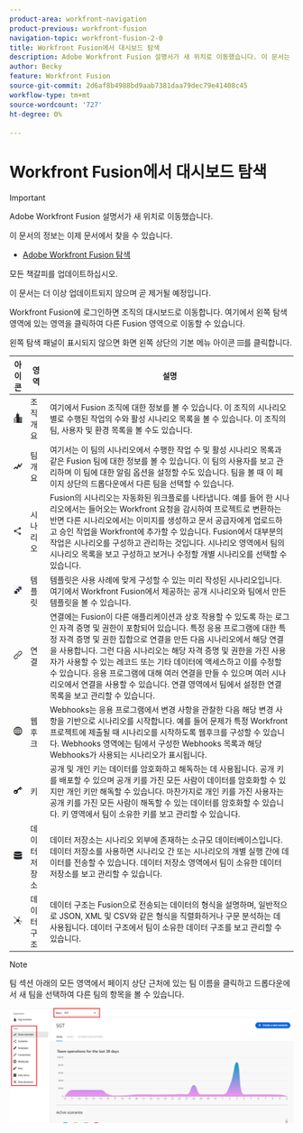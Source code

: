 ```yaml
---
product-area: workfront-navigation
product-previous: workfront-fusion
navigation-topic: workfront-fusion-2-0
title: Workfront Fusion에서 대시보드 탐색
description: Adobe Workfront Fusion 설명서가 새 위치로 이동했습니다. 이 문서는 더 이상 사용되지 않지만, 이 기능을 다루는 새 문서에 대한 링크를 포함합니다.
author: Becky
feature: Workfront Fusion
source-git-commit: 2d6af8b4988bd9aab7381daa79dec79e41408c45
workflow-type: tm+mt
source-wordcount: '727'
ht-degree: 0%

---
```


# Workfront Fusion에서 대시보드 탐색

>[!IMPORTANT]
>
>Adobe Workfront Fusion 설명서가 새 위치로 이동했습니다.
>
>이 문서의 정보는 이제 문서에서 찾을 수 있습니다.
>
>* [Adobe Workfront Fusion 탐색](https://experienceleague.adobe.com/docs/workfront-fusion/using/get-started-with-fusion/navigate-workfront-fusion/navigate-workfront-fusion.html)
>
>모든 책갈피를 업데이트하십시오.
>
>이 문서는 더 이상 업데이트되지 않으며 곧 제거될 예정입니다.

Workfront Fusion에 로그인하면 조직의 대시보드로 이동합니다. 여기에서 왼쪽 탐색 영역에 있는 영역을 클릭하여 다른 Fusion 영역으로 이동할 수 있습니다.

왼쪽 탐색 패널이 표시되지 않으면 화면 왼쪽 상단의 기본 메뉴 아이콘 ![기본 메뉴](assets/main-menu-icon-left-nav.png)를 클릭합니다.

| 아이콘 | 영역 | 설명 |
|---|---|---|
| ![조직 개요 아이콘](assets/org-overview-icon.png) | 조직 개요 | 여기에서 Fusion 조직에 대한 정보를 볼 수 있습니다. 이 조직의 시나리오별로 수행된 작업의 수와 활성 시나리오 목록을 볼 수 있습니다. 이 조직의 팀, 사용자 및 환경 목록을 볼 수도 있습니다. |
| ![팀 개요 아이콘](assets/team-overview-icon.png) | 팀 개요 | 여기서는 이 팀의 시나리오에서 수행한 작업 수 및 활성 시나리오 목록과 같은 Fusion 팀에 대한 정보를 볼 수 있습니다. 이 팀의 사용자를 보고 관리하며 이 팀에 대한 알림 옵션을 설정할 수도 있습니다. 팀을 볼 때 이 페이지 상단의 드롭다운에서 다른 팀을 선택할 수 있습니다. |
| ![시나리오 아이콘](assets/scenarios-icon.png) | 시나리오 | Fusion의 시나리오는 자동화된 워크플로를 나타냅니다. 예를 들어 한 시나리오에서는 들어오는 Workfront 요청을 감시하여 프로젝트로 변환하는 반면 다른 시나리오에서는 이미지를 생성하고 문서 공급자에게 업로드하고 승인 작업을 Workfront에 추가할 수 있습니다. Fusion에서 대부분의 작업은 시나리오를 구성하고 관리하는 것입니다. 시나리오 영역에서 팀의 시나리오 목록을 보고 구성하고 보거나 수정할 개별 시나리오를 선택할 수 있습니다. |
| ![템플릿 아이콘](assets/fusion-template-icon.png) | 템플릿 | 템플릿은 사용 사례에 맞게 구성할 수 있는 미리 작성된 시나리오입니다. 여기에서 Workfront Fusion에서 제공하는 공개 시나리오와 팀에서 만든 템플릿을 볼 수 있습니다. |
| ![연결 아이콘](assets/connections-icon.png) | 연결 | 연결에는 Fusion이 다른 애플리케이션과 상호 작용할 수 있도록 하는 로그인 자격 증명 및 권한이 포함되어 있습니다. 특정 응용 프로그램에 대한 특정 자격 증명 및 권한 집합으로 연결을 만든 다음 시나리오에서 해당 연결을 사용합니다. 그런 다음 시나리오는 해당 자격 증명 및 권한을 가진 사용자가 사용할 수 있는 레코드 또는 기타 데이터에 액세스하고 이를 수정할 수 있습니다. 응용 프로그램에 대해 여러 연결을 만들 수 있으며 여러 시나리오에서 연결을 사용할 수 있습니다. 연결 영역에서 팀에서 설정한 연결 목록을 보고 관리할 수 있습니다. |
| ![webhooks 아이콘](assets/webhooks-icon.png) | 웹후크 | Webhooks는 응용 프로그램에서 변경 사항을 관찰한 다음 해당 변경 사항을 기반으로 시나리오를 시작합니다. 예를 들어 문제가 특정 Workfront 프로젝트에 제출될 때 시나리오를 시작하도록 웹후크를 구성할 수 있습니다. Webhooks 영역에는 팀에서 구성한 Webhooks 목록과 해당 Webhooks가 사용되는 시나리오가 표시됩니다. |
| ![키 아이콘](assets/keys-icon.png) | 키 | 공개 및 개인 키는 데이터를 암호화하고 해독하는 데 사용됩니다. 공개 키를 배포할 수 있으며 공개 키를 가진 모든 사람이 데이터를 암호화할 수 있지만 개인 키만 해독할 수 있습니다. 마찬가지로 개인 키를 가진 사용자는 공개 키를 가진 모든 사람이 해독할 수 있는 데이터를 암호화할 수 있습니다. 키 영역에서 팀이 소유한 키를 보고 관리할 수 있습니다. |
| ![데이터 저장소 아이콘](assets/datastores-icon.png) | 데이터 저장소 | 데이터 저장소는 시나리오 외부에 존재하는 소규모 데이터베이스입니다. 데이터 저장소를 사용하면 시나리오 간 또는 시나리오의 개별 실행 간에 데이터를 전송할 수 있습니다. 데이터 저장소 영역에서 팀이 소유한 데이터 저장소를 보고 관리할 수 있습니다. |
| ![데이터 구조 아이콘](assets/datastructures-icon.png) | 데이터 구조 | 데이터 구조는 Fusion으로 전송되는 데이터의 형식을 설명하며, 일반적으로 JSON, XML 및 CSV와 같은 형식을 직렬화하거나 구문 분석하는 데 사용됩니다. 데이터 구조에서 팀이 소유한 데이터 구조를 보고 관리할 수 있습니다. |

>[!NOTE]
>
>팀 섹션 아래의 모든 영역에서 페이지 상단 근처에 있는 팀 이름을 클릭하고 드롭다운에서 새 팀을 선택하여 다른 팀의 항목을 볼 수 있습니다.
>
>![팀 드롭다운](assets/team-dropdown.png)


<!--
If you are an administrator, the following sections are available (Find out if these are visible, and if so, what they mean.)
Native apps | 
Apps | 
Organizations | 
All scenarios | 
All users |
-->




